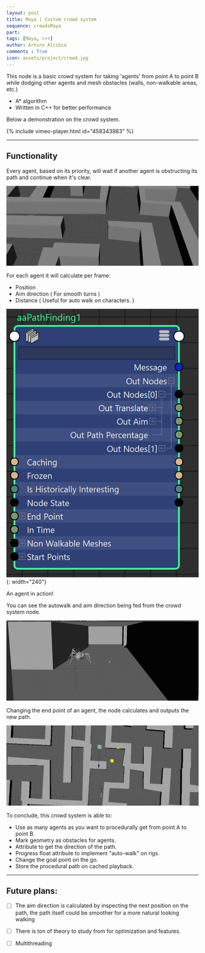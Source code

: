 ```yaml
---
layout: post
title: Maya | Custom crowd system
sequence: crowdsMaya
part:
tags: [Maya, c++]
author: Arturo Alcibia
comments : True
icon: assets/project/crowd.jpg
---
```


This node is a basic crowd system for taking 'agents' from point A to point B
 while dodging other agents and mesh obstacles (walls, non-walkable areas, etc.)

- A* algorithm
- Written in C++ for better performance

Below a demonstration on the crowd system.

{% include vimeo-player.html id="458343983" %}

---

## Functionality

Every agent, based on its priority, will wait if another agent is obstructing its path and continue when it's clear.

![Desktop View](/assets/img/crowdSystem/multipleAgents_compressed.gif)

For each agent it will calculate per frame:
- Position
- Aim direction ( For smooth turns )
- Distance ( Useful for auto walk on characters. )

![Desktop View](/assets/img/crowdSystem/nodeImage.png){: width="240"}

An agent in action!


You can see the autowalk and aim direction being fed from the crowd system node.

![Desktop View](/assets/img/crowdSystem/closeUpAnt_compressed.gif)

Changing the end point of an agent, the node calculates and outputs the new path.

![Desktop View](/assets/img/crowdSystem/live2_compressed.gif)

To conclude, this crowd system is able to:

- Use as many agents as you want to procedurally get from point A to point B.
- Mark geometry as obstacles for agents.
- Attribute to get the direction of the path.
- Progress float attribute to implement "auto-walk" on rigs.
- Change the goal point on the go.
- Store the procedural path on cached playback.

---
## Future plans:

- [ ] The aim direction is calculated by inspecting the next position on the path, the path itself could be smoother for a more natural looking walking
- [ ] There is ton of theory to study from for optimization and features.
- [ ] Multithreading

